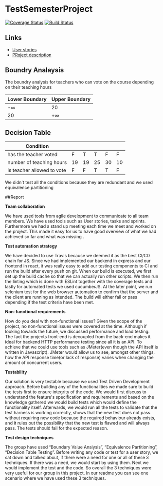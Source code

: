 # TestSemesterProject

[![Coverage Status](https://coveralls.io/repos/github/lovrobiljeskovic/TestSemesterProject/badge.svg)](https://coveralls.io/github/lovrobiljeskovic/TestSemesterProject)
[![Build Status](https://travis-ci.com/lovrobiljeskovic/TestSemesterProject.svg?branch=master)](https://travis-ci.com/lovrobiljeskovic/TestSemesterProject)

## Links

- [User stories](https://docs.google.com/document/d/102noJkplHfuhDPHFSsYH5lnx4m_IzrlVCwuL41aUFME/edit?fbclid=IwAR2QpogKHWDyKhF_b626QHPvfFxwYA8phfQc3mZpaxqxdgH6Useaz8X90G0)
- [PRoject description](https://github.com/datsoftlyngby/soft2019spring-test/blob/master/Assignments/TestSemesterProject.pdf)

## Boundry Analaysis
The boundry analysis for teachers who can vote on the course depending on their teaching hours

| Lower Boundary  | Upper Boundary |
| ------------- | ------------- |
| -∞  | 20  |
| 20  | +∞  |


## Decision Table


| Condition  | | | | ||
| ------------- | ------------- | ------------- | ------------- | ------------- | ------------- |
| has the teacher voted | F | T | T | F| F | 
| number of teaching hours |19| 19| 25| 30| 10|
| is teacher allowed to vote| F| F| T| T| F|

We didn't test all the conditions because they are redundant and we used equivalence partitioning

##Report

		 	 	 							
**Team collaboration**
						
We have used tools from agile development to communicate to all team members. We have used tools such as User stories, tasks and sprints. Furthermore we had a stand up meeting each time we meet and worked on the project. This made it easy for us to have good overview of what we had achieved so far and what was missing .
	
    					
**Test automation strategy**
						
We have decided to use Travis because we deemed it as the best CI/CD chain for JS. Since we had implemented our backend in express and our frontend in react, it was really easy to add our
testing components to CI and run the build after every push on git. When our build is executed, we first set up the build cache so that we can actually run other scripts. We then run the linting which is done with ESLint together with the coverage tests and lastly for automated tests we used cucumberJS. At the later point, we run selenium test for the web browser automation to confirm that the server and the client are running as intended. The build will either fail or pass depending if the test criteria have been met.

						
**Non-functional requirements**
						
How do you deal with non-functional issues?
Given the scope of the project, no non-functional issues were covered at the time. Although if looking towards the future, we discussed performance and load testing. The fact the projects front-end is decoupled from the back-end makes it ideal for backend HTTP performance testing since all it is an API. To achieve that we could use tools such as JMeter(even though the API itself is written in Javascript). JMeter would allow us to see, amongst other things, how the API response time(or lack of response) varies when changing the amount of concurrent users.


**Testability**

Our solution is very testable because we used Test Driven Development approach. Before building any of the functionalities we made sure to build the tests first to ensure integrity of the code.
We would first discuss to understand the feature's specification and requirements and based on the knowledge gathered we would build tests which would define the functionality itself. Afterwards, we would run all the tests to validate that the test harness is working correctly, shows that the new test does not pass without requiring new code because the required behaviour already exists, and it rules out the possibility that the new test is flawed and will always pass. The tests should fail for the expected reason.


						
**Test design techniques**
					
The group have  used “Boundary Value Analysis”, “Equivalence Partitioning”, “Decision Table Testing”. Before writing any code or test for a user story, we sat down and talked about, if there were a need for one or all of these 3 techniques.  If there was a need, we would start by using them. Next we would  implement the test and the code.  So overall the 3 techniques were very useful for our group in this project. In our readme you can see one scenario where we have used these 3 techniques.			
			


